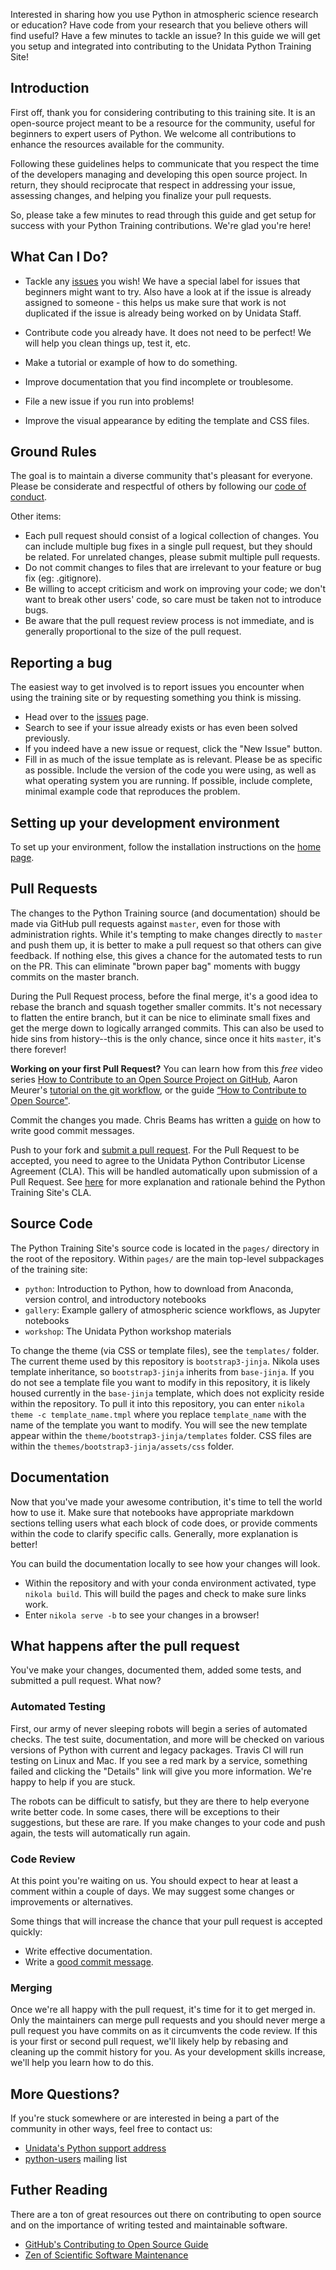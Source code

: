 Interested in sharing how you use Python in atmospheric science research or education? 
Have code from your research that you believe others will
find useful? Have a few minutes to tackle an issue? In this guide we will get you setup and
integrated into contributing to the Unidata Python Training Site!

## Introduction
First off, thank you for considering contributing to this training site. It is an open-source
project meant to be a resource for the community, useful for beginners to expert users of Python.
We welcome all contributions to enhance the resources available for the community.

Following these guidelines helps to communicate that you respect the time of the
developers managing and developing this open source project. In return, they
should reciprocate that respect in addressing your issue, assessing changes, and
helping you finalize your pull requests.

So, please take a few minutes to read through this guide and get setup for success with your
Python Training contributions. We're glad you're here!

## What Can I Do?
* Tackle any [issues](https://github.com/Unidata/python-training/issues) you wish! We have a special
  label for issues that beginners might want to try. Also have a look at if the issue is already 
  assigned to someone - this helps us make sure that work is not duplicated if the issue is already 
  being worked on by Unidata Staff.

* Contribute code you already have. It does not need to be perfect! We will help you clean
  things up, test it, etc.

* Make a tutorial or example of how to do something.

* Improve documentation that you find incomplete or troublesome.

* File a new issue if you run into problems!

* Improve the visual appearance by editing the template and CSS files.

## Ground Rules
The goal is to maintain a diverse community that's pleasant for everyone. Please
be considerate and respectful of others by following our
[code of conduct](https://github.com/Unidata/.github/blob/master/CODE_OF_CONDUCT.md).

Other items:

* Each pull request should consist of a logical collection of changes. You can
  include multiple bug fixes in a single pull request, but they should be related.
  For unrelated changes, please submit multiple pull requests.
* Do not commit changes to files that are irrelevant to your feature or bug fix
  (eg: .gitignore).
* Be willing to accept criticism and work on improving your code; we don't want
  to break other users' code, so care must be taken not to introduce bugs.
* Be aware that the pull request review process is not immediate, and is
  generally proportional to the size of the pull request.

## Reporting a bug
The easiest way to get involved is to report issues you encounter when using the training site or by
requesting something you think is missing.

* Head over to the [issues](https://github.com/Unidata/python-training/issues) page.
* Search to see if your issue already exists or has even been solved previously.
* If you indeed have a new issue or request, click the "New Issue" button.
* Fill in as much of the issue template as is relevant. Please be as specific as possible.
  Include the version of the code you were using, as well as what operating system you
  are running. If possible, include complete, minimal example code that reproduces the problem.

## Setting up your development environment
To set up your environment, follow the installation instructions on the 
[home page](index.rst).

## Pull Requests

The changes to the Python Training source (and documentation) should be made via GitHub pull requests
against ``master``, even for those with administration rights. While it's tempting to
make changes directly to ``master`` and push them up, it is better to make a pull request so
that others can give feedback. If nothing else, this gives a chance for the automated tests to
run on the PR. This can eliminate "brown paper bag" moments with buggy commits on the master
branch.

During the Pull Request process, before the final merge, it's a good idea to rebase the branch
and squash together smaller commits. It's not necessary to flatten the entire branch, but it
can be nice to eliminate small fixes and get the merge down to logically arranged commits. This
can also be used to hide sins from history--this is the only chance, since once it hits
``master``, it's there forever!

**Working on your first Pull Request?** You can learn how from this *free* video series
[How to Contribute to an Open Source Project on GitHub](https://egghead.io/courses/how-to-contribute-to-an-open-source-project-on-github), Aaron Meurer's [tutorial on the git workflow](https://www.asmeurer.com/git-workflow/), or the guide [“How to Contribute to Open Source"](https://opensource.guide/how-to-contribute/).

Commit the changes you made. Chris Beams has written a [guide](https://chris.beams.io/posts/git-commit/) on how to write good commit messages.

Push to your fork and [submit a pull request]( https://github.com/Unidata/python-training/compare/).
For the Pull Request to be accepted, you need to agree to the
Unidata Python Contributor License Agreement (CLA). This will be handled automatically
upon submission of a Pull Request. See [here](/CLA.md) for more
explanation and rationale behind the Python Training Site's CLA.

## Source Code
The Python Training Site's source code is located in the `pages/` directory in the root of the repository. Within
`pages/` are the main top-level subpackages of the training site:
- `python`: Introduction to Python, how to download from Anaconda, version control, and introductory notebooks
- `gallery`: Example gallery of atmospheric science workflows, as Jupyter notebooks
- `workshop`: The Unidata Python workshop materials

To change the theme (via CSS or template files), see the `templates/` folder. The current theme used
by this repository is `bootstrap3-jinja`. Nikola uses template inheritance, so `bootstrap3-jinja` inherits
from `base-jinja`. If you do not see a template file you want to modify in this repository, it is likely 
housed currently in the `base-jinja` template, which does not explicity reside within the repository. To pull
it into this repository, you can enter ``nikola theme -c template_name.tmpl`` where you replace `template_name`
with the name of the template you want to modify. You will see the new template appear within the 
`theme/bootstrap3-jinja/templates` folder. CSS files are within the `themes/bootstrap3-jinja/assets/css` folder.

## Documentation
Now that you've made your awesome contribution, it's time to tell the world how to use it.
Make sure that notebooks have appropriate markdown sections telling users what each block of
code does, or provide comments within the code to clarify specific calls. Generally, more
explanation is better!

You can build the documentation locally to see how your changes will look. 
* Within the repository and with your conda environment activated, type ``nikola build``.
This will build the pages and check to make sure links work.
* Enter ``nikola serve -b`` to see your changes in a browser!

## What happens after the pull request
You've make your changes, documented them, added some tests, and submitted a pull request.
What now?

### Automated Testing
First, our army of never sleeping robots will begin a series of automated checks.
The test suite, documentation, and more will be checked on various versions of Python
with current and legacy packages. Travis CI will run testing on Linux and Mac.
If you see a red mark by a service, something failed and clicking the "Details" link 
will give you more information. We're happy to help if you are stuck.

The robots can be difficult to satisfy, but they are there to help everyone write better code.
In some cases, there will be exceptions to their suggestions, but these are rare. If you make
changes to your code and push again, the tests will automatically run again.

### Code Review
At this point you're waiting on us. You should expect to hear at least a comment within a
couple of days. We may suggest some changes or improvements or alternatives.

Some things that will increase the chance that your pull request is accepted quickly:

* Write effective documentation.
* Write a [good commit message](https://tbaggery.com/2008/04/19/a-note-about-git-commit-messages.html).

### Merging
Once we're all happy with the pull request, it's time for it to get merged in. Only the
maintainers can merge pull requests and you should never merge a pull request you have commits
on as it circumvents the code review. If this is your first or second pull request, we'll
likely help by rebasing and cleaning up the commit history for you. As your development skills
increase, we'll help you learn how to do this.


## More Questions?
If you're stuck somewhere or are interested in being a part of the community in
other ways, feel free to contact us:
* [Unidata's Python support address](mailto:support-python@unidata.ucar.edu)
* [python-users](https://www.unidata.ucar.edu/support/#mailinglists) mailing list

## Futher Reading
There are a ton of great resources out there on contributing to open source and on the
importance of writing tested and maintainable software.
* [GitHub's Contributing to Open Source Guide](https://guides.github.com/activities/contributing-to-open-source/)
* [Zen of Scientific Software Maintenance](https://jrleeman.github.io/ScientificSoftwareMaintenance/)